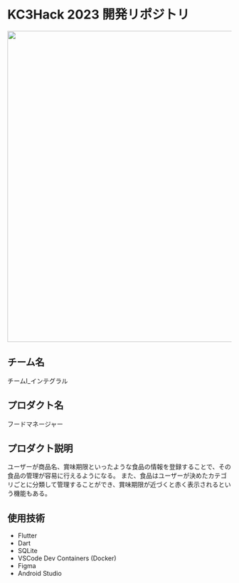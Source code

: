 # KC3Hack 2023 開発リポジトリ

<img src="https://kc3.me/cms/wp-content/uploads/2023/01/top-banner.png" width="700px">

## チーム名

<!-- チームIDとチーム名を入力 -->

チームI_インテグラル


## プロダクト名

<!-- プロダクト名を入力 -->

フードマネージャー

## プロダクト説明

<!-- プロダクトの説明を入力 -->

ユーザーが商品名、賞味期限といったような食品の情報を登録することで、その食品の管理が容易に行えるようになる。
また、食品はユーザーが決めたカテゴリごとに分類して管理することができ、賞味期限が近づくと赤く表示されるという機能もある。

## 使用技術

<!-- 使用技術を入力 -->
- Flutter
- Dart
- SQLite
- VSCode Dev Containers (Docker)
- Figma
- Android Studio


<!--
markdownの記法はこちらを参照してください！
https://docs.github.com/ja/get-started/writing-on-github/getting-started-with-writing-and-formatting-on-github/basic-writing-and-formatting-syntax
-->

